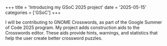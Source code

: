 +++
title      = 'Introducing my GSoC 2025 project'
date       = '2025-05-15'
categories = ['GSoC']
+++

I will be contributing to GNOME Crosswords, as part of the Google Summer of Code 2025 program. My project adds construction aids to the Crosswords editor. These aids provide hints, warnings, and statistics that help the user create better crossword puzzles.
